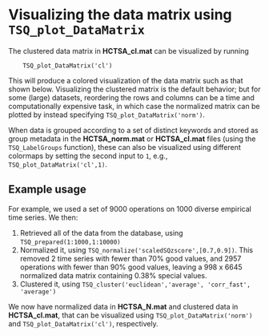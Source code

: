 # Visualizing the data matrix using `TSQ_plot_DataMatrix`
<!--{#sec:visualizing}-->

<!--There are many tasks that involve understanding the rich structure contained in data matrices by visualizing them.-->
<!--In this section we describe some basic tools we have developed to visualize the behavior of time series and operations in the data matrix.-->

<!--### Visualizing the data matrix using -->
<!--{#sec:visDatamatrix}-->

The clustered data matrix in **HCTSA_cl.mat** can be visualized by running

        TSQ_plot_DataMatrix('cl')

This will produce a colored visualization of the data matrix such as that shown below.
Visualizing the clustered matrix is the default behavior; but for some (large) datasets, reordering the rows and columns can be a time and computationally expensive task, in which case the normalized matrix can be plotted by instead specifying `TSQ_plot_DataMatrix('norm')`.

When data is grouped according to a set of distinct keywords and stored as group metadata in the **HCTSA_norm.mat** or **HCTSA_cl.mat** files (using the `TSQ_LabelGroups` function), these can also be visualized using different colormaps by setting the second input to `1`, e.g., `TSQ_plot_DataMatrix('cl',1)`.

## Example usage

For example, we used a set of 9000 operations on 1000 diverse empirical time series.
We then:
1. Retrieved all of the data from the database, using `TSQ_prepared(1:1000,1:10000)`
2. Normalized it, using `TSQ_normalize('scaledSQzscore',[0.7,0.9])`. This removed 2 time series with fewer than 70% good values, and 2957 operations with fewer than 90% good values, leaving a 998 x 6645 normalized data matrix containing 0.38% special values.
3. Clustered it, using `TSQ_cluster('euclidean','average', 'corr_fast', 'average')`

We now have normalized data in **HCTSA_N.mat** and clustered data in **HCTSA_cl.mat**, that can be visualized using `TSQ_plot_DataMatrix('norm')` and `TSQ_plot_DataMatrix('cl')`, respectively.
